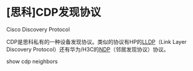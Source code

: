 # \[思科]CDP发现协议

Cisco Discovery Protocol

CDP是思科私有的一种设备发现协议。类似的协议有HP的[LLDP](LLDP_bpQe1cVpnm4DeLF8M7USpN.md "LLDP")（Link Layer Discovery Protocol）还有华为/H3C的[NDP](NDP_i5Q9u41xLSD3V5XWUgJJbi.md "NDP")（邻居发现协议）协议。



show cdp neighbors

